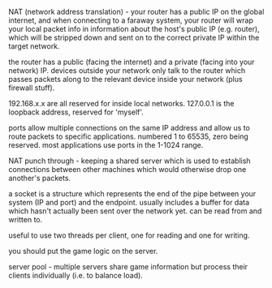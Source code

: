 NAT (network address translation) - your router has a public IP on the global internet, and when connecting to a faraway system, your router will wrap your local packet info in information about the host's public IP (e.g. router), which will be stripped down and sent on to the correct private IP within the target network.

the router has a public (facing the internet) and a private (facing into your network) IP. devices outside your network only talk to the router which passes packets along to the relevant device inside your network (plus firewall stuff).

192.168.x.x are all reserved for inside local networks. 127.0.0.1 is the loopback address, reserved for 'myself'.

ports allow multiple connections on the same IP address and allow us to route packets to specific applications. numbered 1 to 65535, zero being reserved. most applications use ports in the 1-1024 range.

NAT punch through - keeping a shared server which is used to establish connections between other machines which would otherwise drop one another's packets.

a socket is a structure which represents the end of the pipe between your system (IP and port) and the endpoint. usually includes a buffer for data which hasn't actually been sent over the network yet. can be read from and written to.

useful to use two threads per client, one for reading and one for writing.

you should put the game logic on the server.

server pool - multiple servers share game information but process their clients individually (i.e. to balance load).